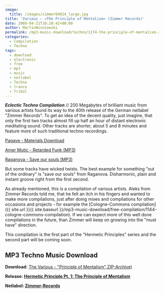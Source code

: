 ```yaml
---
image:
  title: /images/zimmer04014_large.jpg
title: 'Various – »The Principle of Mentalism« (Zimmer Records)'
date: 2009-04-21T10:20:42+00:00
author: MartinWisniowski
permalink: /mp3-music-download/techno/1174-the-principle-of-mentalism-zimmer-records
categories:
  - Compilation
  - Techno
tags:
  - download
  - electronic
  - free
  - mp3
  - music
  - netlabel
  - Techno
  - trance
  - Tribal
---
```

***Eclectic Techno Compilation*** // 200 Megabytes of brilliant music from various artists found its way to the 40th release of the German netlabel "Zimmer Records". To get an idea of the decent quality, just imagine, that only the first two tracks almost fill up half an hour of distant electronic meditating sound. Other tracks are shorter, about 5 and 8 minutes and feature more of such traditional techno recordings.

<a href="http://www.archive.org/download/ZIMMER040/Zimmer040.08_pagalve_-_materials.mp3" target="new">Pagave - Materials Download</a>
  
<a href="http://www.archive.org/download/ZIMMER040/Zimmer040.11_amer_mutic_-_retarded_funk.mp3" target="new">Amer Mutic - Retarded Funk (MP3)</a>
  
<a href="http://www.archive.org/download/ZIMMER040/Zimmer040.06_raganova_-_save_our_souls.mp3" target="new">Raganova - Save our souls (MP3)</a>

<!--more-->

<!--adsense-->

But some tracks have wicked twists. The best example for something "out of the ordinary" is "save our souls" from Raganova. Disharmonic, plain and instant groove right from the first second.

As already mentioned, this is a compilation of various artists. Aleks from Zimmer Records told me, that he felt an itch in his fingers and wanted to make more compilations, just after doing mixes and compilations for other occasions and projects - for example the [Cologne-Commons compilation]({{ site.url }}{{ site.baseurl }}/mp3-music-download/free-compilation/1144-cologne-commons-compilation). If we can expect more of this well done compilations in the future, than Zimmer will keep on growing into the "must have" direction.

This compilation is the first part of the "Hermetic Principles" series and the second part will be coming soon.

## MP3 Techno Music Download

**Download:** <a href="http://subflow.net/psycoded/ZIMMER040%20-%20hermetic%20principles%20part%201.zip" target="_blank">The Various - "Principle of Mentalism" ZIP-Archive</a>)
  
**Release: <a href="http://zimmer-records.blogspot.com/index.html#4804550563738320266" target="_blank">Hermetic Principle Pt. 1: The Principle of Mentalism</a>**
  
**Netlabel: <a href="http://www.zimmer-records.org/" target="_blank">Zimmer-Records</a>**